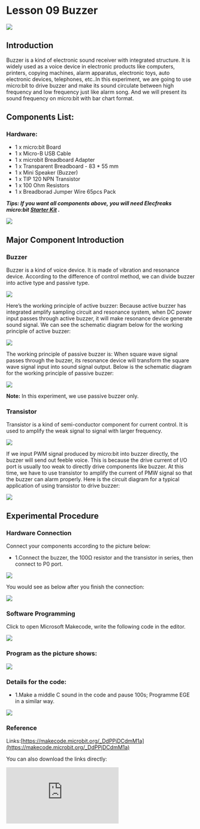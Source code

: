 ﻿# Lesson 09 Buzzer

 ![](https://wiki-media-ef.oss-cn-hongkong.aliyuncs.com/i18n/en/docusaurus-plugin-content-docs/current/microbit/circuit-design/microbit-starter-kit/images/nCSnCEt.jpg)

## Introduction


Buzzer is a kind of electronic sound receiver with integrated structure. It is widely used as a voice device in electronic products like computers, printers, copying machines, alarm apparatus, electronic toys, auto electronic devices, telephones, etc..In this experiment, we are going to use micro:bit to drive buzzer and make its sound circulate between high frequency and low frequency just like alarm song. And we will present its sound frequency on micro:bit  with bar chart format.

## Components List:

### Hardware:
- 1 x micro:bit Board
- 1 x Micro-B USB Cable
- 1 x microbit Breadboard Adapter
- 1 x Transparent Breadboard - 83 * 55 mm
- 1 x Mini Speaker (Buzzer)
- 1 x TIP 120 NPN Transistor
- 1 x 100 Ohm Resistors
- 1 x Breadborad Jumper Wire 65pcs Pack

***Tips: If you want all components above, you will need Elecfreaks micro:bit [Starter Kit](https://www.elecfreaks.com/micro-bit-starter-kit.html)  .***

![](https://wiki-media-ef.oss-cn-hongkong.aliyuncs.com/i18n/en/docusaurus-plugin-content-docs/current/microbit/circuit-design/microbit-starter-kit/images/W4tseua.jpg)

## Major Component Introduction


### Buzzer

Buzzer is a kind of voice device. It is made of vibration and resonance device. According to the difference of control method, we can divide buzzer into active type and passive type.

![](https://wiki-media-ef.oss-cn-hongkong.aliyuncs.com/i18n/en/docusaurus-plugin-content-docs/current/microbit/circuit-design/microbit-starter-kit/images/KfDVHIk.jpg)

Here’s the working principle of active buzzer:
Because active buzzer has integrated amplify sampling circuit and resonance system, when DC power input passes through active buzzer, it will make resonance device generate sound signal. We can see the schematic diagram below for the working principle of active buzzer:

![](https://wiki-media-ef.oss-cn-hongkong.aliyuncs.com/i18n/en/docusaurus-plugin-content-docs/current/microbit/circuit-design/microbit-starter-kit/images/spNnKiB.jpg)

The working principle of passive buzzer is: When square wave signal passes through the buzzer, its resonance device will transform the square wave signal input into sound signal output. Below is the schematic diagram for the working principle of passive buzzer:

![](https://wiki-media-ef.oss-cn-hongkong.aliyuncs.com/i18n/en/docusaurus-plugin-content-docs/current/microbit/circuit-design/microbit-starter-kit/images/kNHyjjl.jpg)

****Note:**** In this experiment, we use passive buzzer only.

### Transistor

Transistor is a kind of semi-conductor component for current control. It is used to amplify the weak signal to signal with larger frequency.

![](https://wiki-media-ef.oss-cn-hongkong.aliyuncs.com/i18n/en/docusaurus-plugin-content-docs/current/microbit/circuit-design/microbit-starter-kit/images/LEvAFS5.jpg)

If we input PWM signal produced by micro:bit into buzzer directly, the buzzer will send out feeble voice. This is because the drive current of I/O port is usually too weak to directly drive components like buzzer. At this time, we have to use transistor to amplify the current of PMW signal so that the buzzer can alarm properly. Here is the circuit diagram for a typical application of using transistor to drive buzzer:

![](https://wiki-media-ef.oss-cn-hongkong.aliyuncs.com/i18n/en/docusaurus-plugin-content-docs/current/microbit/circuit-design/microbit-starter-kit/images/ZhQ3fhv.jpg)


## Experimental Procedure

### Hardware Connection
Connect your components according to the picture below:

- 1.Connect the buzzer, the 100Ω resistor and the transistor in series, then connect to P0 port.

![](https://wiki-media-ef.oss-cn-hongkong.aliyuncs.com/i18n/en/docusaurus-plugin-content-docs/current/microbit/circuit-design/microbit-starter-kit/images/YTNuh7H.jpg)

You would see as  below after you finish the connection:

![](https://wiki-media-ef.oss-cn-hongkong.aliyuncs.com/i18n/en/docusaurus-plugin-content-docs/current/microbit/circuit-design/microbit-starter-kit/images/iYiZM7O.jpg)

### Software Programming

Click to open Microsoft Makecode, write the following code in the editor.

![](https://wiki-media-ef.oss-cn-hongkong.aliyuncs.com/i18n/en/docusaurus-plugin-content-docs/current/microbit/circuit-design/microbit-starter-kit/images/JHZUvh2.png)

### Program as the picture shows:

![](https://wiki-media-ef.oss-cn-hongkong.aliyuncs.com/i18n/en/docusaurus-plugin-content-docs/current/microbit/circuit-design/microbit-starter-kit/images/6bZq6wz.png)

### Details for the code:
- 1.Make a middle C sound in the code and pause 100s; Programme EGE in a similar way.

![](https://wiki-media-ef.oss-cn-hongkong.aliyuncs.com/i18n/en/docusaurus-plugin-content-docs/current/microbit/circuit-design/microbit-starter-kit/images/PyomwJL.png)

### Reference
Links:[https://makecode.microbit.org/_DdPPjDCdmM1a](https://makecode.microbit.org/_DdPPjDCdmM1a)

You can also download the links directly:

<div
    style={{
        position: 'relative',
        paddingBottom: '60%',
        overflow: 'hidden',
    }}
>
    <iframe
        src="https://makecode.microbit.org/_DdPPjDCdmM1a"
        frameborder="0"
        sandbox="allow-popups allow-forms allow-scripts allow-same-origin"
        style={{
            position: 'absolute',
            width: '100%',
            height: '100%',
        }}
    />
</div>

## Result

The sound sent out by buzzer changes between high frequency and low frequency. And we can see the bar chart of frequency on the micro:bit.

![](https://wiki-media-ef.oss-cn-hongkong.aliyuncs.com/i18n/en/docusaurus-plugin-content-docs/current/microbit/circuit-design/microbit-starter-kit/images/2AJXtVY.gif)


## Exploration

If we want to make a high temperature alarming device with a temperature sensor and a buzzer, then how can we design circuit and program?

## FAQ
